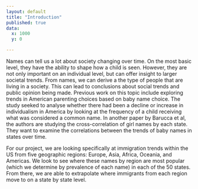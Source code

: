 ```yaml
---
layout: default
title: "Introduction"
published: true
data:
  x: 1000
  y: 0

---
```


Names can tell us a lot about society changing over time. On the most basic level, they have the ability to shape how a child is seen. However, they are not only important on an individual level, but can offer insight to larger societal trends. From names, we can derive a the type of people that are living in a society. This can lead to conclusions about social trends and public opinion being made.  Previous work on this topic include exploring trends in American parenting choices based on baby name choice. The study seeked to analyse whether there had been a decline or increase in individualism in America by looking at the frequency of a child receiving what was considered a common name. In another paper by Barucca et al, the authors are studying the cross-correlation of girl names by each state. They want to examine the correlations between the trends of baby names in states over time.

For our project, we are looking specifically at immigration trends within the US from five geographic regions: Europe, Asia, Africa, Oceania, and Americas. We look to see where these names by region are most popular (which we determine by prevalence of each name) in each of the 50 states. From there, we are able to extrapolate where immigrants from each region move to on a state by state level. 









